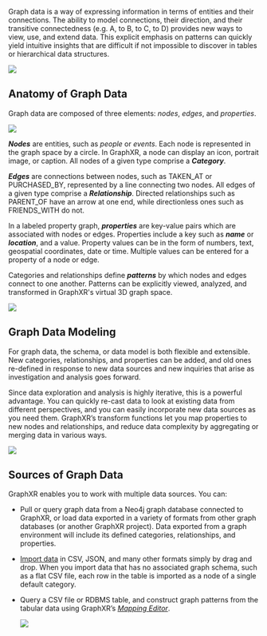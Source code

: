 Graph data is a way of expressing information in terms of entities and their connections. The ability to model connections, their direction, and their transitive connectedness (e.g. A, to B, to C, to D) provides new ways to view, use, and extend data. This explicit emphasis on patterns can quickly yield intuitive insights that are difficult if not impossible to discover in tables or hierarchical data structures.

![](https://kineviz.atlassian.net/wiki/download/attachments/1719533649/01_01_01_PathFinding.png?api=v2)

## Anatomy of Graph Data

Graph data are composed of three elements: _nodes_, _edges_, and _properties_.

![](https://kineviz.atlassian.net/wiki/download/attachments/1719533649/01_01_02_NodesEdgesProperties.png?api=v2)

_**Nodes**_ are entities, such as _people_ or _events_. Each node is represented in the graph space by a circle. In GraphXR, a node can display an icon, portrait image, or caption. All nodes of a given type comprise a _**Category**_.

_**Edges**_ are connections between nodes, such as TAKEN\_AT or PURCHASED\_BY, represented by a line connecting two nodes. All edges of a given type comprise a _**Relationship**_. Directed relationships such as PARENT\_OF have an arrow at one end, while directionless ones such as FRIENDS\_WITH do not.

In a labeled property graph, _**properties**_ are key-value pairs which are associated with nodes or edges. Properties include a key such as _**name**_ or _**location**_, and a value. Property values can be in the form of numbers, text, geospatial coordinates, date or time. Multiple values can be entered for a property of a node or edge.

Categories and relationships define _**patterns**_ by which nodes and edges connect to one another. Patterns can be explicitly viewed, analyzed, and transformed in GraphXR's virtual 3D graph space.

![](https://kineviz.atlassian.net/wiki/download/attachments/1719533649/01_01_03_NodesEdgesPattern.png?api=v2)

## Graph Data Modeling

For graph data, the schema, or data model is both flexible and extensible. New categories, relationships, and properties can be added, and old ones re-defined in response to new data sources and new inquiries that arise as investigation and analysis goes forward.

Since data exploration and analysis is highly iterative, this is a powerful advantage. You can quickly re-cast data to look at existing data from different perspectives, and you can easily incorporate new data sources as you need them. GraphXR’s transform functions let you map properties to new nodes and relationships, and reduce data complexity by aggregating or merging data in various ways.

![](https://kineviz.atlassian.net/wiki/download/attachments/1719533649/01_01_04_TransformPanel.png?api=v2)

## Sources of Graph Data

GraphXR enables you to work with multiple data sources. You can:

*   Pull or query graph data from a Neo4j graph database connected to GraphXR, or load data exported in a variety of formats from other graph databases (or another GraphXR project). Data exported from a graph environment will include its defined categories, relationships, and properties.
    
*   [Import data](https://kineviz.atlassian.net/wiki/pages/resumedraft.action?draftId=985333847) in CSV, JSON, and many other formats simply by drag and drop. When you import data that has no associated graph schema, such as a flat CSV file, each row in the table is imported as a node of a single default category.
    
*   Query a CSV file or RDBMS table, and construct graph patterns from the tabular data using GraphXR’s [_Mapping Editor_](https://kineviz.atlassian.net/wiki/spaces/~5fb2d973d670b8006e5d6cbd/pages/1719534690/Import+using+a+Mapping).
    
    ![](https://kineviz.atlassian.net/wiki/download/attachments/1719533649/01_01_05_Import_CSVMapping1080.png?api=v2)
